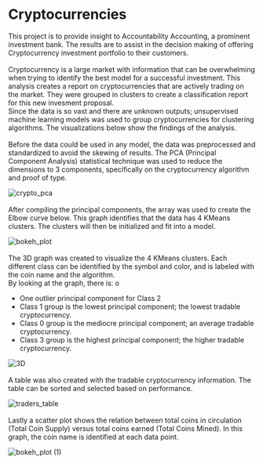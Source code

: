 # Cryptocurrencies

This project is to provide insight to Accountability Accounting, a prominent investment bank.  The results are to assist in the decision making of offering Cryptocurrency investment portfolio to their customers.  
<br>
Cryptocurrency is a large market with information that can be overwhelming when trying to identify the best model for a successful investment.  This analysis creates a report on cryptocurrencies that are actively trading on the market.  They were grouped in clusters to create a classification report for this new invesment proposal.
<br>
Since the data is so vast and there are unknown outputs; unsupervised machine learning models was used to group cryptocurrencies for clustering algorithms.  The visualizations below show the findings of the analysis. 
<br>
<br>
Before the data could be used in any model, the data was preprocessed and standardized to avoid the skewing of results.  The PCA (Principal Component Analysis) statistical technique was used to reduce the dimensions to 3 components, specifically on the cryptocurrency algorithm and proof of type.  <br>

![crypto_pca](https://user-images.githubusercontent.com/75437852/116322189-82b21880-a789-11eb-8610-f063006a9503.PNG)<br>
<br>
After compiling the principal components, the array was used to create the Elbow curve below.  This graph identifies that the data has 4 KMeans clusters.  The clusters will then be initialized and fit into a model.<br>

![bokeh_plot](https://user-images.githubusercontent.com/75437852/116323036-39fb5f00-a78b-11eb-8d19-6c44ba15dc16.png)<br>
<br>
The 3D graph was created to visualize the 4 KMeans clusters.  Each different class can be identified by the symbol and color, and is labeled with the coin name and the algorithm.<br>
By looking at the graph, there is: o
* One outlier principal component for Class 2
* Class 1 group is the lowest principal component; the lowest tradable cryptocurrency.
* Class 0 group is the mediocre principal component; an average tradable cryptocurrency.
* Class 3 group is the highest principal component; the higher tradable cryptocurrency. <br>

![3D](https://user-images.githubusercontent.com/75437852/116323544-387e6680-a78c-11eb-82b5-9e9361e87000.PNG)<br>
<br>
A table was also created with the tradable cryptocurrency information.  The table can be sorted and selected based on performance.<br>

![traders_table](https://user-images.githubusercontent.com/75437852/116329623-c14fcf00-a799-11eb-8947-54c883df527a.PNG)<br>
<br>
Lastly a scatter plot shows the relation between total coins in circulation (Total Coin Supply) versus total coins earned (Total Coins Mined).  In this graph, the coin name is identified at each data point. <br>

![bokeh_plot (1)](https://user-images.githubusercontent.com/75437852/116329164-afb9f780-a798-11eb-9757-322d0bbd82b8.png)


